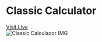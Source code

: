 # Classic Calculator
[Visit Live](https://giorgigok.github.io/classic-calculator-Giorgi-Gokadze/)                            
![Classic Calculacor IMG](https://i.imgur.com/l0BIJ2O.png)
